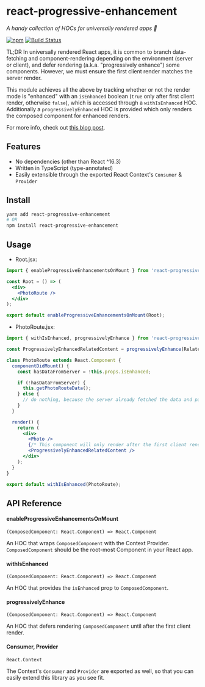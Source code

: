 # react-progressive-enhancement
_A handy collection of HOCs for universally rendered apps 🤩_

<a href="https://www.npmjs.org/package/react-progressive-enhancement"><img src="https://img.shields.io/npm/v/react-progressive-enhancement.svg" alt="npm"></a>
[![Build Status](https://travis-ci.com/unsplash/react-progressive-enhancement.svg?branch=master)](https://travis-ci.com/unsplash/react-progressive-enhancement)

TL;DR In universally rendered React apps, it is common to branch data-fetching and component-rendering depending on the environment (server or client), and defer rendering (a.k.a. "progressively enhance") some components. However, we must ensure the first client render matches the server render.

This module achieves all the above by tracking whether or not the render mode is "enhanced" with an `isEnhanced` boolean (`true` only after first client render, otherwise `false`), which is accessed through a `withIsEnhanced` HOC. Additionally a `progressivelyEnhanced` HOC is provided which only renders the composed component for enhanced renders.

For more info, check out [this blog post](https://medium.com/@samijaber/react-progressive-enhancement-a-handy-react-context-for-your-ssr-conditional-rendering-needs-904f689768cf).

## Features

* No dependencies (other than React ^16.3)
* Written in TypeScript (type-annotated)
* Easily extensible through the exported React Context's `Consumer` & `Provider`

## Install

```bash
yarn add react-progressive-enhancement
# OR
npm install react-progressive-enhancement
```

## Usage

* Root.jsx:

```jsx
import { enableProgressiveEnhancementsOnMount } from 'react-progressive-enhancement';

const Root = () => (
  <div>
    <PhotoRoute />
  </div>
);

export default enableProgressiveEnhancementsOnMount(Root);
```


* PhotoRoute.jsx:

```jsx
import { withIsEnhanced, progressivelyEnhance } from 'react-progressive-enhancement';

const ProgressivelyEnhancedRelatedContent = progressivelyEnhance(RelatedContent);

class PhotoRoute extends React.Component {
  componentDidMount() {
    const hasDataFromServer = !this.props.isEnhanced;

    if (!hasDataFromServer) {
      this.getPhotoRouteData();
    } else {
      // do nothing, because the server already fetched the data and passed it to the client.
    }
  }

  render() {
    return (
      <div>
        <Photo />
        {/* This component will only render after the first client render */}
        <ProgressivelyEnhancedRelatedContent />
      </div>
    );
  }
}

export default withIsEnhanced(PhotoRoute);
```

## API Reference

#### enableProgressiveEnhancementsOnMount
```tsx
(ComposedComponent: React.Component) => React.Component
```

An HOC that wraps `ComposedComponent` with the Context Provider. `ComposedComponent` should be the root-most Component in your React app.

#### withIsEnhanced
```tsx
(ComposedComponent: React.Component) => React.Component
```

An HOC that provides the `isEnhanced` prop to `ComposedComponent`.

#### progressivelyEnhance
```tsx
(ComposedComponent: React.Component) => React.Component
```

An HOC that defers rendering `ComposedComponent` until after the first client render.

#### Consumer, Provider
```tsx
React.Context
```

The Context's `Consumer` and `Provider` are exported as well, so that you can easily extend this library as you see fit.
